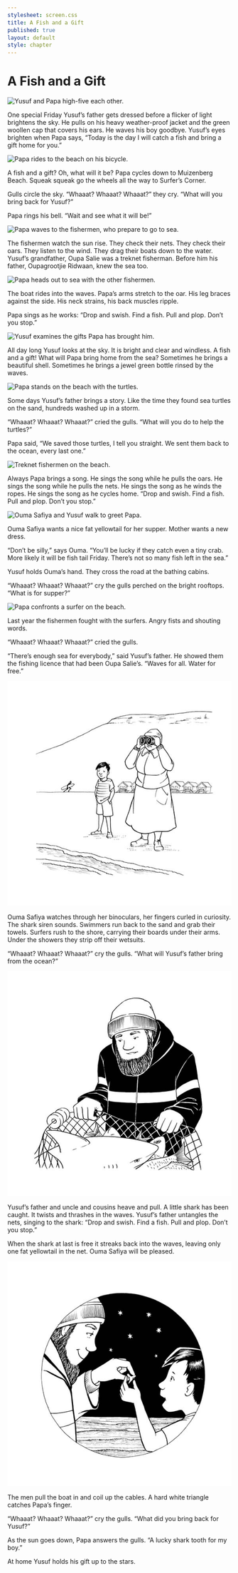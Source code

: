 ```yaml
---
stylesheet: screen.css
title: A Fish and a Gift
published: true
layout: default
style: chapter
---
```


# A Fish and a Gift

![Yusuf and Papa high-five each other.](images/1.jpg)

One special Friday Yusuf’s father gets dressed before a flicker of light brightens the sky. He pulls on his heavy weather-proof jacket and the green woollen cap that covers his ears. He waves his boy goodbye. Yusuf’s eyes brighten when Papa says, “Today is the day I will catch a fish and bring a gift home for you.”


![Papa rides to the beach on his bicycle.](images/2.jpg)

A fish and a gift? Oh, what will it be? Papa cycles down to Muizenberg Beach. Squeak squeak go the wheels all the way to Surfer’s Corner. 

Gulls circle the sky. “Whaaat? Whaaat? Whaaat?” they cry. “What will you bring back for Yusuf?” 

Papa rings his bell. “Wait and see what it will be!”

![Papa waves to the fishermen, who prepare to go to sea.](images/3.jpg)

The fishermen watch the sun rise. They check their nets. They check their oars. They listen to the wind. They drag their boats down to the water. Yusuf’s grandfather, Oupa Salie was a treknet fisherman. Before him his father, Oupagrootjie Ridwaan, knew the sea too.


![Papa heads out to sea with the other fishermen.](images/4.jpg)

The boat rides into the waves. Papa’s arms stretch to the oar. His leg braces against the side. His neck strains, his back muscles ripple. 

Papa sings as he works: “Drop and swish. Find a fish. Pull and plop. Don’t you stop.”

![Yusuf examines the gifts Papa has brought him.](images/5.jpg)

All day long Yusuf looks at the sky. It is bright and clear and windless. A fish and a gift! What will Papa bring home from the sea? Sometimes he brings a beautiful shell. Sometimes he brings a jewel green bottle rinsed by the waves. 

![Papa stands on the beach with the turtles.](images/6.jpg)

Some days Yusuf’s father brings a story. Like the time they found sea turtles on the sand, hundreds washed up in a storm. 

“Whaaat? Whaaat? Whaaat?” cried the gulls. “What will you do to help the turtles?” 

Papa said, “We saved those turtles, I tell you straight. We sent them back to the ocean, every last one.”

![Treknet fishermen on the beach.](images/7.jpg)

Always Papa brings a song. He sings the song while he pulls the oars. He sings the song while he pulls the nets. He sings the song as he winds the ropes. He sings the song as he cycles home. “Drop and swish. Find a fish. Pull and plop. Don’t you stop.” 

![Ouma Safiya and Yusuf walk to greet Papa.](images/8.jpg)

Ouma Safiya wants a nice fat yellowtail for her supper. Mother wants a new dress. 

“Don’t be silly,” says Ouma. “You’ll be lucky if they catch even a tiny crab. More likely it will be fish tail Friday. There’s not so many fish left in the sea.” 

Yusuf holds Ouma’s hand. They cross the road at the bathing cabins. 

“Whaaat? Whaaat? Whaaat?” cry the gulls perched on the bright rooftops. “What is for supper?”

![Papa confronts a surfer on the beach.](images/9.jpg)

Last year the fishermen fought with the surfers. Angry fists and shouting words. 

“Whaaat? Whaaat? Whaaat?” cried the gulls. 

“There’s enough sea for everybody,” said Yusuf’s father. He showed them the fishing licence that had been Oupa Salie’s. “Waves for all. Water for free.”

![Ouma Safiya and Yusuf wait for Papa on the beach. Ouma Safiya looks through her binoculars.](images/10.jpg)

Ouma Safiya watches through her binoculars, her fingers curled in curiosity. The shark siren sounds. Swimmers run back to the sand and grab their towels. Surfers rush to the shore, carrying their boards under their arms. Under the showers they strip off their wetsuits. 

“Whaaat? Whaaat? Whaaat?” cry the gulls. “What will Yusuf’s father bring from the ocean?”


![Papa finds a shark in the net.](images/11.jpg)

Yusuf’s father and uncle and cousins heave and pull. A little shark has been caught. It twists and thrashes in the waves. Yusuf’s father untangles the nets, singing to the shark: “Drop and swish. Find a fish. Pull and plop. Don’t you stop.” 

When the shark at last is free it streaks back into the waves, leaving only one fat yellowtail in the net. Ouma Safiya will be pleased.

![Papa's gift to Yusuf is a shark's tooth.](images/12.jpg)

The men pull the boat in and coil up the cables. A hard white triangle catches Papa’s finger. 

“Whaaat? Whaaat? Whaaat?” cry the gulls. “What did you bring back for Yusuf?”

As the sun goes down, Papa answers the gulls. “A lucky shark tooth for my boy.” 

At home Yusuf holds his gift up to the stars.
